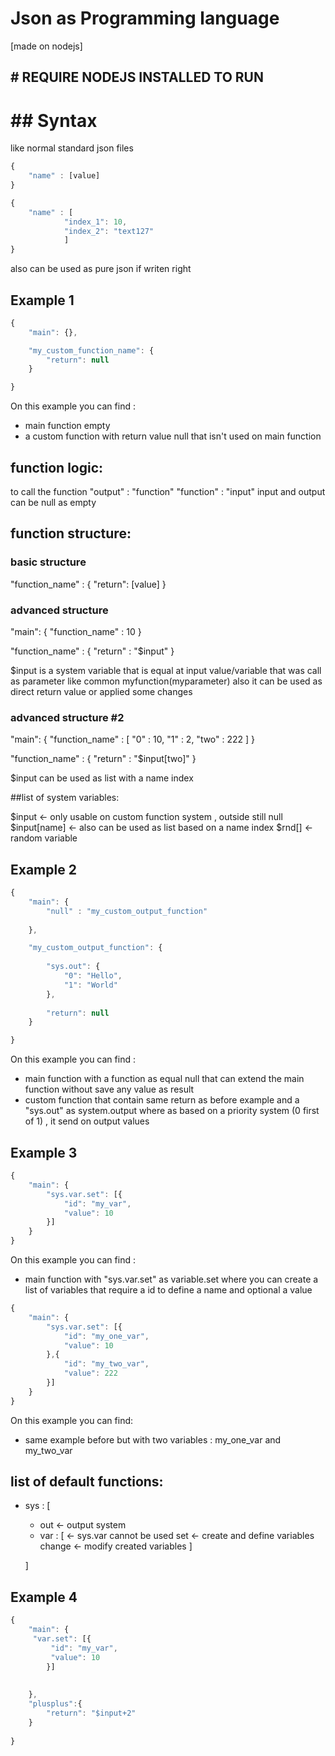  # Json as Programming language

[made on nodejs]

 ##  # REQUIRE NODEJS INSTALLED TO RUN

 #  ## Syntax
like normal standard json files
```js
{
	"name" : [value]
}

{
	"name" : [
			"index_1": 10,
			"index_2": "text127"
			]
}
```
also can be used as pure json if writen right


 ## Example 1
```js
{
    "main": {},

    "my_custom_function_name": {
        "return": null
    }

}
```

On this example you can find :
- main function empty
- a custom function with return value null that isn't used on main function


## function logic:

to call the function
	"output" : "function"
	"function" : "input"
input and output can be null as empty

## function structure:

### basic structure

"function_name" : {
	"return": [value]
}

### advanced structure

"main": {
	"function_name" : 10
}


"function_name" : {
	"return" : "$input"
}

$input is a system variable that is equal at input value/variable that was call as parameter like common myfunction(myparameter)
also it can be used as direct return value or applied some changes

### advanced structure #2

"main": {
	"function_name" : [
	"0" : 10,
	"1" : 2,
	"two" : 222
	]
}


"function_name" : {
	"return" : "$input[two]"
}

$input can be used as list with a name index

 ##list of system variables:

$input    		<- only usable on custom function system , outside still null
$input[name] 	<- also can be used as list based on a name index
$rnd[]			<- random variable

 ## Example 2
 
```js
{
    "main": {
		"null" : "my_custom_output_function"
		
	},

    "my_custom_output_function": {
		
		"sys.out": {
            "0": "Hello",
            "1": "World"
        },
		
        "return": null
    }

}
```

On this example you can find :
- main function with a function as equal null that can extend the main function without save any value as result
- custom function that contain same return as before example and a "sys.out" as system.output where as based on a priority system (0 first of 1) , it send on output values

 ## Example 3
 
```js
{
    "main": {
        "sys.var.set": [{
            "id": "my_var",
            "value": 10
        }]
    }
}
```

On this example you can find :
- main function with "sys.var.set" as variable.set where you can create a list of variables that require a id to define a name and optional a value
 
```js
{
    "main": {
        "sys.var.set": [{
            "id": "my_one_var",
            "value": 10
        },{
            "id": "my_two_var",
            "value": 222
        }]
    }
}
```

On this example you can find:
- same example before but with two variables : my_one_var and my_two_var
 
 
## list of default functions:

- sys : [
    - out 					<- output system
	- var : [				<- sys.var cannot be used
		set					<- create and define variables
		change				<- modify created variables
		]
		
	]
 
 ## Example 4
 
```js
{
    "main": {	
	 "var.set": [{
         "id": "my_var",
         "value": 10
        }]
		
		
	},
	"plusplus":{
		"return": "$input+2"
	}
	
}
```